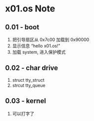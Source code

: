 # x01.os Note

## 0.01 - boot
  
  1. 把引导扇区从 0x7c00 加载到 0x90000  
  2. 显示信息 “hello x01.os!"
  3. 加载 system, 进入保护模式

## 0.02 - char drive

  1. struct tty_struct
  2. strcut tty_queue

## 0.03 - kernel

  1. 可以打字了

